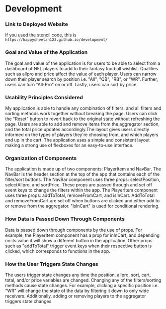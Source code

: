# Development

### Link to Deployed Website
If you used the stencil code, this is `https://happycheetah123.github.io/development/`

### Goal and Value of the Application
The goal and value of the application is for users to be able to select from a dashboard of NFL players to add to their fantasy football wishlist. Qualities such as allpro and price affect the value of each player. Users can narrow down their player search by position i.e. "All", "QB", "RB", or "WR". Further, users can turn "All-Pro" on or off. Lastly, users can sort by price. 

### Usability Principles Considered
My application is able to handle any combination of filters, and all filters and sorting methods work together without breaking the page. Users can click the "Reset" button to revert back to the original state without refreshing the page. Users are able to add and remove items from the aggregator section, and the total price updates accordingly.The layout gives users directly informed on the types of players they're choosing from, and which players end up in the cart. The application uses a simple and consistent layout making a strong use of flexboxes for an easy-to-use interface.
### Organization of Components
The application is made up of two components: PlayerItem and NavBar. The NavBar is the header section at the top of the app that contains each of the filter/sort buttons. The NavBar component uses three props: selectPosition, selectAllpro, and sortPrice. These props are passed through and set off event keys to change the filters within the app. The PlayerItem component uses three props: addToTotal, removeFromCart, and isInCart. AddToTotal and removeFromCart are set off when buttons are clicked and either add to or remove from the aggregator. "isInCart" is used for conditional rendering.
### How Data is Passed Down Through Components
Data is passed down through components by the use of props. For example, the PlayerItem component has a prop for inInCart, and depending on its value it will show a different button in the application. Other props such as "addToTotal" trigger event keys when their respective button is clicked, which corresponds to functions in the app.

### How the User Triggers State Changes
The users trigger state changes any time the position, allpro, sort, cart, total, and/or price variables are changed. Changing any of the filters/sorting methods cause state changes. For example, clicking a specific position i.e. "WR" will change the state of the data by filtering it down to only wide receivers. Additionally, adding or removing players to the aggregator triggers state changes.
